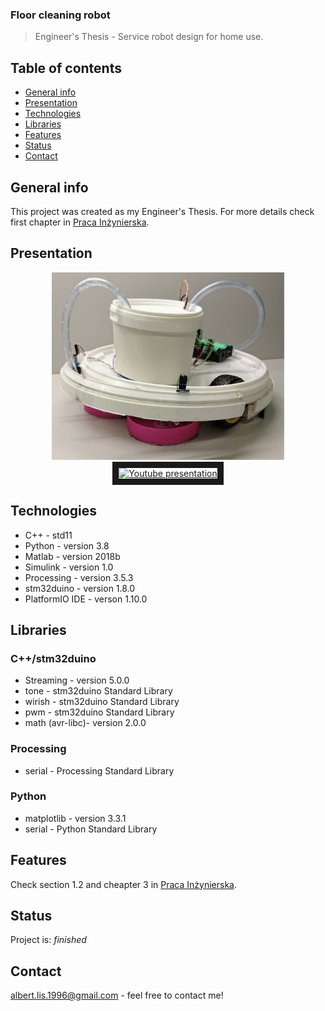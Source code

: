 ### Floor cleaning robot 
> Engineer's Thesis - Service robot design for home use.
 
## Table of contents
* [General info](#general-info)
* [Presentation](#presentation)
* [Technologies](#technologies)
* [Libraries](#libraries)
* [Features](#features)
* [Status](#status)
* [Contact](#contact)

## General info
This project was created as my Engineer's Thesis. For more details check first chapter in [Praca Inżynierska](./Documents/W04_235534_2019_praca%20inżynierska.pdf).

## Presentation
<p align="center">
  <img height="300" src="./Documents/robot.jpg" alt="Robot photo">
  <a href="http://www.youtube.com/watch?feature=player_embedded&v=OlysioEv3pI
  " target="_blank"><img src="http://img.youtube.com/vi/OlysioEv3pI/0.jpg" 
  alt="Youtube presentation" height="300" border="10" /></a>
</p>

## Technologies
- C++ - std11
- Python - version 3.8
- Matlab - version 2018b
- Simulink - version 1.0
- Processing - version 3.5.3
- stm32duino - version 1.8.0
- PlatformIO IDE - verson 1.10.0

## Libraries
### C++/stm32duino
* Streaming - version 5.0.0
* tone - stm32duino Standard Library
* wirish - stm32duino Standard Library
* pwm - stm32duino Standard Library
* math (avr-libc)- version 2.0.0
### Processing
* serial - Processing Standard Library
### Python
* matplotlib - version 3.3.1
* serial - Python Standard Library

## Features
Check section 1.2 and cheapter 3 in [Praca Inżynierska](./Documents/W04_235534_2019_praca%20inżynierska.pdf).

## Status
Project is: _finished_

## Contact
albert.lis.1996@gmail.com - feel free to contact me!
